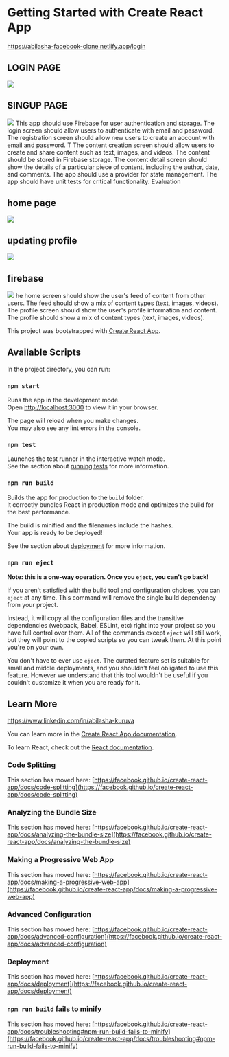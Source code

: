 # Getting Started with Create React App
https://abilasha-facebook-clone.netlify.app/login
## LOGIN PAGE 
<img src ="https://res.cloudinary.com/dwydkvzl6/image/upload/v1679585207/Screenshot_2023-03-23_204551_oyzkzu.png" />

## SINGUP PAGE
 <img src="https://res.cloudinary.com/dwydkvzl6/image/upload/v1679585219/Screenshot_2023-03-23_204741_sebomo.png" />
 This app should use Firebase for user authentication and storage.
The login screen should allow users to authenticate with email and password.
The registration screen should allow new users to create an account with email and password.
T
The content creation screen should allow users to create and share content such as text, images, and videos. The content should be stored in Firebase storage.
The content detail screen should show the details of a particular piece of content, including the author, date, and comments.
The app should use a provider for state management.
The app should have unit tests for critical functionality.
Evaluation

## home page
<img src="https://res.cloudinary.com/dwydkvzl6/image/upload/v1679588760/Screenshot_2023-03-23_215210_vicxfg.png">


## updating profile
<img src="https://res.cloudinary.com/dwydkvzl6/image/upload/v1679588768/Screenshot_2023-03-23_215247_xfz6bx.png">


## firebase 
<img src="https://res.cloudinary.com/dwydkvzl6/image/upload/v1679588746/Screenshot_2023-03-23_214907_qjkxa4.png"/>
he home screen should show the user's feed of content from other users. The feed should show a mix of content types (text, images, videos).
The profile screen should show the user's profile information and content. The profile should show a mix of content types (text, images, videos).


This project was bootstrapped with [Create React App](https://github.com/facebook/create-react-app).

## Available Scripts

In the project directory, you can run:

### `npm start`

Runs the app in the development mode.\
Open [http://localhost:3000](http://localhost:3000) to view it in your browser.

The page will reload when you make changes.\
You may also see any lint errors in the console.

### `npm test`

Launches the test runner in the interactive watch mode.\
See the section about [running tests](https://facebook.github.io/create-react-app/docs/running-tests) for more information.

### `npm run build`

Builds the app for production to the `build` folder.\
It correctly bundles React in production mode and optimizes the build for the best performance.

The build is minified and the filenames include the hashes.\
Your app is ready to be deployed!

See the section about [deployment](https://facebook.github.io/create-react-app/docs/deployment) for more information.

### `npm run eject`

**Note: this is a one-way operation. Once you `eject`, you can't go back!**

If you aren't satisfied with the build tool and configuration choices, you can `eject` at any time. This command will remove the single build dependency from your project.

Instead, it will copy all the configuration files and the transitive dependencies (webpack, Babel, ESLint, etc) right into your project so you have full control over them. All of the commands except `eject` will still work, but they will point to the copied scripts so you can tweak them. At this point you're on your own.

You don't have to ever use `eject`. The curated feature set is suitable for small and middle deployments, and you shouldn't feel obligated to use this feature. However we understand that this tool wouldn't be useful if you couldn't customize it when you are ready for it.

## Learn More
https://www.linkedin.com/in/abilasha-kuruva


You can learn more in the [Create React App documentation](https://facebook.github.io/create-react-app/docs/getting-started).

To learn React, check out the [React documentation](https://reactjs.org/).

### Code Splitting

This section has moved here: [https://facebook.github.io/create-react-app/docs/code-splitting](https://facebook.github.io/create-react-app/docs/code-splitting)

### Analyzing the Bundle Size

This section has moved here: [https://facebook.github.io/create-react-app/docs/analyzing-the-bundle-size](https://facebook.github.io/create-react-app/docs/analyzing-the-bundle-size)

### Making a Progressive Web App

This section has moved here: [https://facebook.github.io/create-react-app/docs/making-a-progressive-web-app](https://facebook.github.io/create-react-app/docs/making-a-progressive-web-app)

### Advanced Configuration

This section has moved here: [https://facebook.github.io/create-react-app/docs/advanced-configuration](https://facebook.github.io/create-react-app/docs/advanced-configuration)

### Deployment

This section has moved here: [https://facebook.github.io/create-react-app/docs/deployment](https://facebook.github.io/create-react-app/docs/deployment)

### `npm run build` fails to minify

This section has moved here: [https://facebook.github.io/create-react-app/docs/troubleshooting#npm-run-build-fails-to-minify](https://facebook.github.io/create-react-app/docs/troubleshooting#npm-run-build-fails-to-minify)
